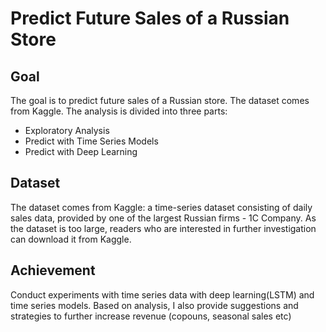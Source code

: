 # Predict Future Sales of a Russian Store

## Goal
The goal is to predict future sales of a Russian store. The dataset comes from Kaggle. The analysis is divided into three parts:
- Exploratory Analysis
- Predict with Time Series Models
- Predict with Deep Learning

## Dataset
The dataset comes from Kaggle: a time-series dataset consisting of daily sales data, provided by one of the largest Russian firms - 1C Company. As the dataset is too large, readers who are interested in further investigation can download it from Kaggle.

## Achievement
Conduct experiments with time series data with deep learning(LSTM) and time series models. Based on analysis, I also provide suggestions and strategies to further increase revenue (copouns, seasonal sales etc)
